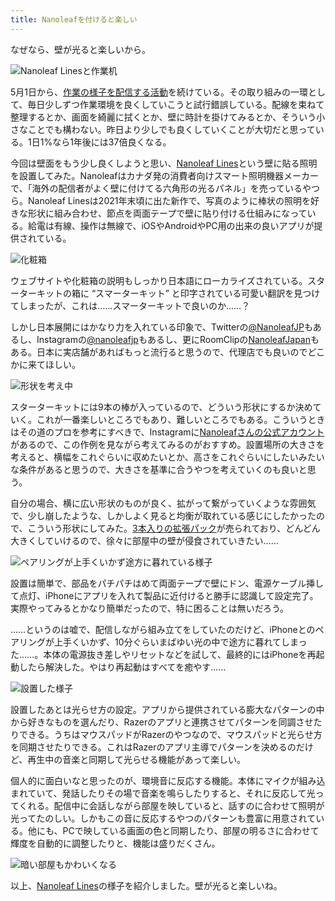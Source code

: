 ```yaml
---
title: Nanoleafを付けると楽しい
---
```

なぜなら、壁が光ると楽しいから。

![](https://lh3.googleusercontent.com/docs/ADP-6oG7nk6K8AbVE01_23pJtXlVUYAbKZEdq45-HGZ88x6epPPcDZn-crDf_mxIYtXrHdDiYPluPcTqFkoj76cJk2xcuOpfaQQvzp1lCiMfcSrACHj_Van8NpsoqvKwFX-27BKQ-uKssdokzknpoFKVQg1x_h_Kq1NnS4Wk6l9npgkt62peN7FdoLesdh7WH7zNeQa8Y8AEUC_a3pinanSS9M8c-93VcZ2W2OVTa3TIZepZyNhrhOHMXjmDoF5cwgRIG7irNxvJ0uW1xUqcVVpE8PlMMOBeh04mk1eiBsDwgGZkdzOv11uP3NrdcXESls-np3uXbSDNJQv-EB22vCx7UMotJZAKA0Mkwex6KLXx2Nq60PpESwgqtLrAY3CGlUWmrN2QQ_lqu-d7HsVDW0J3zz6H-8KZv8k473bPJ52dwkKIHtvaOjETj4TkpppbwjgX_Q4kquQMgfP99HAryPKYzzW3N2J5BEIkmaRatJij-hSoXXkz_UHFX7Br3F2ksrkBtMw-AvFqKe11qAug1eb7Y--ggnd57IAUVTj0agpVug5ZsthcCL_2Lyruh7mK2uG3vNj-8ryqUxQSN0kNmsoe2Z4sVFlDs09cuxOxSDaBcifnekuTHz5WatU_ggK7z-eplj62u2DRf2b4Q-nJyIs5V-hciWEicVsEl5gNbx66-9PZCold-PNHQNiZuw0zfI76BHKNhJzAoKYi1DvNz4cihp34NpUFxXseLiovV_st8A7yOLyWZoF1D9BbA_nOBwLo488pG8JiQKmUSx_Ceyigv9FyKS_AOuZMouyGeof9OZsAgKnjDbw_-NrQ-dyugrIP0Q6vuoJdrlI_RzVOo-Lcq1I-t4OJC1SkngpLMwEJymYs1g5P-tUkIGKptWFlYnbuuRVXW12-uKL3eV2_Kkc182KjSSHxVsltAlFGaXfQM4xWg6-6eaLeQ17zOtjHdfB0Ax1ZyBH_ZNl0jargs9F78le1myHRtkeLfIbR-QbHVQRy7YgofW_t36bc3pml_w7JxmYRl9of6rzfq9Ntb9hKOaqQFNIwht0iMXxUsORTOVHqsT9Ov5prf61oeSDTaEbEIkVLVoV2ddNlMnayu4vKJUxcyvtBLu_s7iT8oAvbfkmDQOmyHRrGYGEZbmE2u3JCjCiFagQMk3h-Xq1O95mhdC0jNQjxkrnqPQlRg1F9sSNeEf8rDY_Lq-ms3443ACw2y-7oHndiGf9cSJoWdGSJLh7WcyJan9-TvDpAXKNuMzfJ-urIPw "Nanoleaf Linesと作業机")

5月1日から、[作業の様子を配信する活動](https://www.youtube.com/c/r7kamura)を続けている。その取り組みの一環として、毎日少しずつ作業環境を良くしていこうと試行錯誤している。配線を束ねて整理するとか、画面を綺麗に拭くとか、壁に時計を掛けてみるとか、そういう小さなことでも構わない。昨日より少しでも良くしていくことが大切だと思っている。1日1%なら1年後には37倍良くなる。

今回は壁面をもう少し良くしようと思い、[Nanoleaf Lines](https://www.amazon.co.jp/dp/B09MS3359S)という壁に貼る照明を設置してみた。Nanoleafはカナダ発の消費者向けスマート照明機器メーカーで、「海外の配信者がよく壁に付けてる六角形の光るパネル」を売っているやつら。Nanoleaf Linesは2021年末頃に出た新作で、写真のように棒状の照明を好きな形状に組み合わせ、節点を両面テープで壁に貼り付ける仕組みになっている。給電は有線、操作は無線で、iOSやAndroidやPC用の出来の良いアプリが提供されている。

![](https://lh3.googleusercontent.com/docs/ADP-6oEvQDEibro1dz6kZ2OH7n0y8MAjGHdAm96hCVWyqXIQrDKLEbSswHuG_8gz1oj-0Gu6cDgCfGEr-a85cOKNaKrveLIQN1PwMAu41q_sPUM4D34hncYcoUmM9AsEq9qsMQgwRals0QAxcnbDCpYFczwg90YGXhlX7Jvk9z8_rOAZGcchZK2jzqjUm1srE4KPLIevKI5GBsDZmwE9wOHGLzO0x3GTzy8nF4VVWejFNHYaNFAj1u46Mx2mpMqsBKY5aHClTUDZ0h_TluQ5U-ynPkWpm5xIYe-zs2yx3wsIKwO7TovJOUlFrvrHI1lFCYN350UDSSYkT8AoLEvYAQPxFULraXmv1BXWUEGifh-b8GntDNYiGhC3OgTGDzPGPMSWOt5Efj7rbH91c2Z_-pd5vLTmj6zd7vafL4jEo3atwdSd4U7YMfy4dBAQGzoUlaoczwFKsorwPJ1dGROMj9noBl4zw5ddCREsfYCIvwkKhZrA1Hnz0Xrx7_QztzS-_eJHnMY8wnnklSsmYhOEwCrNdDwm1eY-2RSilNVXJaowRtmMoqFJvJ6r5pqEIvtoDqdrxclWLepewaooGvVRCloWRh618GLaJVHnVvq2TXbWp63cDwJQXoP3ah88n16WsBHLV1YwGp9j3GTJPADK32CtJaf1cLUe-UxiPDrJeofRVFKBs7Hl2tpR5xUbkThMQiyVJiCAzHMQMZZS7xFBYFPmGg_drhVMh9cKlIzZjlqEi0xiA2384HDPZHpvmflCoWRyfPxGrKq5VpyNfUGBDIFLssPCcFd_X4rY3FWkMnjqOrIw6MKfbX6Z9-NR3HVp07IRb148QDl6_0EuyVqdqkNsqKcAZ4Z4GT-GswFQYULcqZeVmdPXPoztT7507mKG9SA62VbIdhUJzw8nteePbvS3IcK2PenPUjtfSLAbBafQ9KQrUti3eQvUyFm_-mVra8iq_HvsChYkt4NEK0W7uAOLDsGKRCtjzkXtlgBl-WfsahzFn5bQMGIJcuUwg9OQSddRzDjZYrzFqZ8kEPBfapR63v2mZUJ2oP8Gwy1F4ENeoa5Tm8-ESW0fP5N048fstq2BNT6hPvi_6N4NCj4dDKSsdvpjMGjDhE2GqzJuYzghwr1N4LPpDHtta0ki799d45yfU9ZUuPzr0uQrkHZaFyzPiUANnQ7gYmJHvjIYTAlquv4UwpjeWK79Oj7_g4iljO2SJkurACAZdpKXR0cyJ8dqCjFaNH6c9k0Bq6sdElbaC6nLHMffZA "化粧箱")

ウェブサイトや化粧箱の説明もしっかり日本語にローカライズされている。スターターキットの箱に “スマーターキット” と印字されている可愛い翻訳を見つけてしまったが、これは……スマーターキットで良いのか……？

しかし日本展開にはかなり力を入れている印象で、Twitterの[@NanoleafJP](https://twitter.com/NanoleafJP)もあるし、Instagramの[@nanoleafjp](https://www.instagram.com/nanoleafjp/)もあるし、更にRoomClipの[NanoleafJapan](https://roomclip.jp/myroom/5824865)もある。日本に実店舗があればもっと流行ると思うので、代理店でも良いのでどこかに来てほしい。

![](https://lh3.googleusercontent.com/docs/ADP-6oHrHVUqrQaigMZANElp0qEDCB-XwX55geK3Bd2sgOzA042TAXdcSmaeoe3hi8pTvuQ_lE2quPdVmdens9TQL3RrNeHyMOaWHILF-xlC6Bk8XhvLi49Mi46EKymmmpp-y4IM7Bxtk_8KlbjmSh-gisLBIT73CjINFKWTcOkrvAgFhBkCsKd7D-AS__taXKbab94l1yvCbaDHrLYRFmhWodvu55Pxb2eTwmHrJOyKe3FM47NtUBRvBx4BnOFPORO1dcxY723n9Z5081_F9ICQEcwfJ4pM-aTQegXFaHtktOuSJT65FBs9zTR8y-xf8bmGw2zprSlm6grt0VP6eOgQD9_8Yp1ruhr-izU4nGU6CEtu9p6z0p4b5GgQoEnFJptUy9c8vBXKnGSBZInlmCwsswngzGu7uBBmTssRRsObEByc5ywxn6ZpvvdEIKMCBf-5R9S59SmCRN5VpzYDa0CK3IhSWEzJuofvFL5qJu7KDUbcMxlA7jNgxbOKPl5ijyW-fGH2NV2ndkYuxOg6eHvDl9RpzVSQDmDTon0_48O9MHC6oalvck9lJe6AfVCaugA2DvjrNXdcz_JkxuQBmUBjZQp3BnH9TQKyzAGL1OEf4fVntibMlVHh_Kf33v6LhAOEfRFHWC5HXkMAB9lFRdGQIkn70U0G6OefETvovphsCHwPArBwy0dAqrdCCoZ2fsWAvITbOcEwjRz9Zwibcc7w6ijW7S_e54H9z0416wDXtRATq6tLKGXRLV9JMyskOwavcOT1xsoFWG7gcAEmcrifFlmhAydaEuKC_4secWK4gdgmgnkyht4Ayy_OuaV7d7jRKpApZ-2KqJD53anQ_gFQXKTPeyT8HQzQ6PaC2d8nzXp6XDrj0s82s8fWvnp6dNJZSxCZM8nxPtmVAl3U8a9oVNtiamkREcDVTvzd5hSU98IvZrjuclZMIN-kznSXaExOa2SKuNROI4Dz4wKOvAUPHiH4mVYPinU8rCK5-ICvF3SMXKKhhzMoDPO6Qms1FX6DSLw__0MfQSlUhfKSarOZUQsw2FH7JZl14b4Bz3fv74CwoQtj3uaCxABN1qHSF14ypE9KYbyfYyKRG9q3KsKomvH7_1VhCElrQedE0ER5RaQPD0YciY-IW-K0BV_wkFPamjEi2fc6hCPcUyeGNSnymwjzTIy_sfmYrjHhVEEgZTWOcKnYY2Gl1lDyHOBvf5IV97nheiwR8Zi9exqgPPmijku0rFdBRustye32gplw2nEchihV "形状を考え中")

スターターキットには9本の棒が入っているので、どういう形状にするか決めていく。これが一番楽しいところでもあり、難しいところでもある。こういうときはその道のプロを参考にすべきで、Instagramに[Nanoleafさんの公式アカウント](https://www.instagram.com/nanoleaf/)があるので、この作例を見ながら考えてみるのがおすすめ。設置場所の大きさを考えると、横幅をこれぐらいに収めたいとか、高さをこれぐらいにしたいみたいな条件があると思うので、大きさを基準に合うやつを考えていくのも良いと思う。

自分の場合、横に広い形状のものが良く、拡がって繋がっていくような雰囲気で、少し崩したような、しかしよく見ると均衡が取れている感じにしたかったので、こういう形状にしてみた。[3本入りの拡張パック](https://www.amazon.co.jp/dp/B09JHSG2R5)が売られており、どんどん大きくしていけるので、徐々に部屋中の壁が侵食されていきたい……

![](https://lh3.googleusercontent.com/docs/ADP-6oFlC78Rv6hr6X3rQ-4WsrslMDoF5RlOTRyo3MzLZqNon4qW71Yg6RyiEbTnTJRKG6dmaC2qfYl0Ic4AOIMhlbdEvUK1sSZLmhihFZ6haMHmi2QgnVLFVgr5UjK9BwE8_r7TiKLtIz0s5cOxwiB0YCYEhJmKCBFNms8-R1i4cRAdbnAZdVwgjonoBxZdOv5zwSnvnEm5ZbIT5X797qyTZd5bvhzxJ0s79J6TmUczZIP107R0KSw0JnskeayxakodDcJwPY0ExJUIPWDqBWxssCT-EdEKIWRVXU9FmeHKa4_VucFbUOxxQF7oP1m9NBbQ322j71o5Zu3kMfzMGlu8Ebxo31fnYcJogX7pgyfZcxqHwEJ3KRFsGPQVByWSuJ8HXNCWD6smnM0Lni9cTX4C3lMTO4s0F8t_l9SUXDNvOknjQQQjOtoXCcWrnU5pag9jwwiI_NlLZefCT9M1OjZQtpiFPS-3mYUnSRgkyCUsr_FrtdPU1Bja4DbStpy2pExaOXMRsokm-xmn30cm7u-X11IOksrdtucnfx9JBDJDQVTHIPiOnArfGGVBPXpi0nb8cqYwmALLec5_kBUtQDoUJvBm3TEAat9ER6-_-yhIPU9HvJAgRY8nouwSiRQJyxacEqmNo1n5Ja8NbPYcNhX6eYq_0i3BG7NjDOTdRNzCxs_7TziveGfBugR0Uaqt4-tdXk7SPKZFaeC02h2t-socMJ3KV5Bb8lHrH_3pUVn1Q3WVVQTt1VYVny3icouK-TuT201K9aeAgUToGTatlRWAjq4RzrwPE2_fFUiLeP0q1JFT28b0jdEgpRbKEqA7jF2oqOTopcf8xuaH8tU3L5qsjk9FNSshqxT_worNnyW0-DbX6vH7l5vTMCABZQv3fSI330hTtzWCmbvskn2x2pYc2E9MvYrXHtlVPC2xs8t06G2JeliF2y_AC187-uJs3BNqz10GSaPKQIBtSqgC8kSrPX5ORfLmCXHJglHrWujryIYt1HbJGNGOQH3aq4MWsUtFluL7ozb1QsU7SVNrHDqni9SDke2pIGtC9S5BOELUuUVxdGXLDfChlzw73VwUjbdf1rZ6EiWCDFhSYAoGOJOzHM7RrFqDoJwPD7W6rZnzELLetemJf3kPH5-sb7uk-7GuqXadq0YJGCrHAq9qeiJKJs1HtlTvVSI1h7KfeBQ7TJsaV8ecah27xhStgO7mjaGBuvfQ8qSqy2QtZZCW4Ob7p2ouT2tSlGXK6zNh0TxtuvrjlN8r "ペアリングが上手くいかず途方に暮れている様子")

設置は簡単で、部品をパチパチはめて両面テープで壁にドン、電源ケーブル挿して点灯、iPhoneにアプリを入れて製品に近付けると勝手に認識して設定完了。実際やってみるとかなり簡単だったので、特に困ることは無いだろう。

……というのは嘘で、配信しながら組み立てをしていたのだけど、iPhoneとのペアリングが上手くいかず、10分ぐらいまばゆい光の中で途方に暮れてしまった……。本体の電源抜き差しやリセットなどを試して、最終的にはiPhoneを再起動したら解決した。やはり再起動はすべてを癒やす……

![](https://lh3.googleusercontent.com/docs/ADP-6oGCN79vz--QKjytRH8AgxvtIvZ4ioz0r4QvuLnM1m6CT9qgpIUHjfD0UegDaStjqIk85rdLNkM1sFFWhobKVrSmghlD47fU6SE1ZI1qLiWilqX9uiLa7VhdCeS4DwdH-5xDO-tU22gGwoSVaB5c8ecxOaaR-hqJzT5r8ODntIPfqTqnfHMA_Hsh2SrhgFqQOTzu5ZWGoN_D0WyIXv00ooAJSmcjEh7VDqOE6AMLKEKd9Du74X6O72XF0IvGD8UFmD7vTxGVth9flL6nhzGjBpfY6LJ2Gw1cTUdObot7WPLJtKNAqmGxjb30BjhSF1RYRlZ_ew5Y4yKMmoStzYVL2iDrrK7iTr1u6E-GPaDtcaMT9pYJJ2qBrRhqjAk9AOEOzU-vxbANKtTH_Mh5UqHCJXCWopk0k0kIYVDboVuHn1bYOg-0TSpmv0f9CxlnjDxhXvlD_E_7nZKXmFIQNjG81320LSQzAUVsRcg_r_sIcp3aNTHSrGsknEkLrYzn9IRDWMgIBi3s9FLajpru-Cpf9yaEBm0GpQXMfjFaf7Fwv49TJwY5gVDjYJtJWq-BDZEgibW3C3ELdM3ILy7-QKgpcgw9euuGJ_pPZjh-vqR-_X5ySOnliMHL0i55kl08gyr8hEjd4mGs_UdpPIvXKyse-2zXaYbf29RpnCPG0CxigbYfrjLIqESglofjgIYjXH-MG0jSd7nskJC4v_ueYnpLR8n4UhOaHxC2wIMibu7dyhuzh5iLyK90N0e04XDV4Xe-cktqbenVG_TCgXszHVB92YG7VTWSjpgmDa9Iui3ZlP8ittqmtCyBEH-rffKPXngjg8964vbJWwBI8n6Uu7-E0qItXVPSseMf1i6-Gni6VUcQ-FtsANM99MIqFWtFeh_sjuCyB8e2oE3G5_qcsebd2nd0V8JjskF6YKn68onlPnBp9pZjTHGRLm-ZaIHeeMyd5bN0cDGJ6bT2ta7Kelv2in1FN5I1_re_2-Kn0qkaF9oRGOmcXzGrpzr4DwSCzXdm1kJWjUrxtw2nLm_2cg5TwDHgpRt0ajo5aCnZQIhA9YoP4-oVemcKERMOihid8D9q2AkH9olYmFjT3uPlHKYpnA-EfCKxmz7adSC_tELRvdi8vgb8arp_8WdzNOJ2idTyOxUhMDqCWKsRhSBNqWwJpww7DengUU_Hk_ZT-ZaBxk5sT-wVmyLN_THn6X0yjDp2kWW6cE_DLHVUOKpQSEae10KEyuTDO2h_6Q6LFEg0j2kMCXeaNA "設置した様子")

設置したあとは光らせ方の設定。アプリから提供されている膨大なパターンの中から好きなものを選んだり、Razerのアプリと連携させてパターンを同調させたりできる。うちはマウスパッドがRazerのやつなので、マウスパッドと光らせ方を同期させたりできる。これはRazerのアプリ主導でパターンを決めるのだけど、再生中の音楽と同期して光らせる機能があって楽しい。

個人的に面白いなと思ったのが、環境音に反応する機能。本体にマイクが組み込まれていて、発話したりその場で音楽を鳴らしたりすると、それに反応して光ってくれる。配信中に会話しながら部屋を映していると、話すのに合わせて照明が光ってたのしい。しかもこの音に反応するやつのパターンも豊富に用意されている。他にも、PCで映している画面の色と同期したり、部屋の明るさに合わせて輝度を自動的に調整したりと、機能は盛りだくさん。

![](https://lh3.googleusercontent.com/docs/ADP-6oFRaSkBz1DA06Is1awJqChw7sSIl4k5t4c8NJ1K6thnB90zsYG2RgzkztFjUqrcHuKpeNDBfDkz3ROsK2joFJXK6XifuLZcWoxMiMsoATs6GD0MyAN4iq4iUyjvgTqHhMohqOqXBkddyV8AggpmEZrmHIGYIIjjMWkr6c1umCh4WEvX9I4BCDcTVOcBqLe-3JssXdEQ76v_4xlBFeFPf14ri-RjMcajPtOGX50HCFOwmA54gKElOw4JLThvl4wmWOD00yZosgGXs6U9m-C5WBeLQ-i6WACO6_1fxGUBIY4Uj7Zgwah9z9EfcRcAxwHWaW0oa8QGOjd5DqEUwmT9VLlLxtw4KnmmOB4QCE2t3gIkPE3HYBnxeoDceNYUwtEfYTXhcNlDPxJ0hVqk4e5_lT-OSaXb8sctQk3eKtlR0pTmJFMe6i82DSDeusRQKf7v5kfeoGdZVzTzLny6KPjk9PvQ30f1iVcRTsEyztVbUV5AA8d_FYMl-YY39AbasrkAmJrvA448fgtsu5x514rbpakX9IzToAwjSZq8_8M3iMRdkHXDMNrSTVpZesiV07ABDdVuJNreluTyufLOnE2jJW9cWLRHfKGvpm5XrA7jCnp2JuLVL_kRiLZFM3vd2OorL6_n17zWA35xw7ow4zcfPjnOqrYDDDT1V_W3kQ7cyItRu1N9NCzB7SbSbaSwNDEF6XyEZxRMYgkP3ddEej00ZdzXCWcvRhi48bRt4E2CLGt8yW8mySSF2F_X8nmDMghKS17RMf9vFRDGpt2wdCexPoo5F8TAsYKPLyYmUfrvuFqfnsSllgxbcSF_4UArFGQ45vNChkfWCzvqgCh6J6wYufq-nkxxKoPX04TaXRLxPsqB7UXnCpGkaA2PbfKQKUKkqbQgWTEmaOrzjRMU8g-93o4bxXu4c7fae_5EHhGQFCsS9mONJWPjrI28HHL6iBylWmVipYcw74LtZizxaZGxW5D9DQASe2g6ylGUKqZtkNfDutpCckgdGlGgnnJkKerB1yFWaC_UbwC1zkELQvn0EmFPNZLLQthtRDLhGURDE6GDtZcT1N6XAsq3B5Bj4uLe99PfcoLUN3wzoGyHkRlvwnAJypQiK-N6H3L9z-Csgb_bgf4bG3XL-GJyH9vdGOpjff9EuQ2SKbjAH3iH0CsbKg5QKr6Vght8aicDqtcKqU7WAGD8YlGnGHND3R_FgnPQWGwExVGdZnoS3XKVANwTuuzL4gTBD328VlI-TyHLxtyqI97Xxw "暗い部屋もかわいくなる")

以上、[Nanoleaf Lines](https://www.amazon.co.jp/dp/B09MS3359S)の様子を紹介しました。壁が光ると楽しいね。

